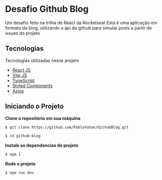 # Desafio Github Blog

Um desafio feito na trilha de React da Rocketseat
Esta é uma aplicação em formato de blog, utilizando a api do github para simular posts a partir de issues do projeto

## Tecnologias

Tecnologias utilizadas nesse projeto

- [React JS](https://pt-br.reactjs.org/)
- [Vite JS](https://vitejs.dev/)
- [TypeScript](https://www.typescriptlang.org/)
- [Styled Components](https://styled-components.com/)
- [Axios](https://axios-http.com/)

## Iniciando o Projeto

**Clone o repositório em sua máquina**

```bash
$ git clone https://github.com/PabloYohan/GithubBlog.git
```

```bash
$ cd github-blog
```

**Instale as dependencias do projeto**

```bash
$ npm i
```

 **Rode o projeto**
```bash
$ npm run dev
```


